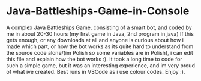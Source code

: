 # Java-Battleships-Game-in-Console
A complex Java Battleships Game, consisting of a smart bot, and coded by me in about 20-30 hours (my first game in Java, 2nd program in java)
If this gets enough, or any downloads at all and anyone is curious about how i made which part, or how the bot works as its quite hard to understand from the source code alone/(im Polish so some variables are in Polish), i can edit this file and explain how the bot works :). It took a long time to code for such a simple game, but it was an interesting experience, and im very proud of what ive created. Best runs in VSCode as i use colour codes. Enjoy :).
